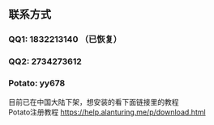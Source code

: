 ## 联系方式
### QQ1: 1832213140 （已恢复）
### QQ2: 2734273612 

### Potato: yy678
目前已在中国大陆下架，想安装的看下面链接里的教程<br>
Potato注册教程 https://help.alanturing.me/p/download.html
